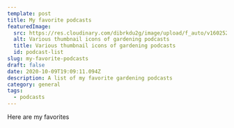 ```yaml
---
template: post
title: My favorite podcasts
featuredImage:
  src: https://res.cloudinary.com/dibrkdu2g/image/upload/f_auto/v1602526298/podcast-list.jpg
  alt: Various thumbnail icons of gardening podcasts
  title: Various thumbnail icons of gardening podcasts
  id: podcast-list
slug: my-favorite-podcasts
draft: false
date: 2020-10-09T19:09:11.094Z
description: A list of my favorite gardening podcasts
category: general
tags:
  - podcasts
---
```

Here are my favorites